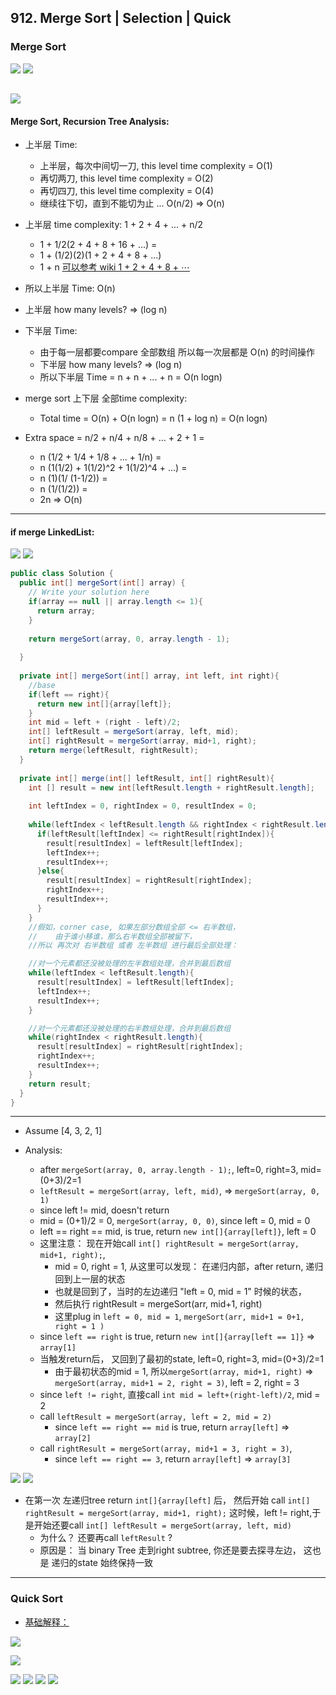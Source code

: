 ## 912. Merge Sort | Selection | Quick

### Merge Sort

![](img/2020-05-05-19-10-31.png)
![](img/2020-05-05-19-10-54.png)

![](img/2020-05-05-19-11-52.png)
---

#### Merge Sort, Recursion Tree Analysis:

- 上半层 Time: 
  - 上半层，每次中间切一刀, this level time complexity = O(1)
  - 再切两刀, this level time complexity = O(2)
  - 再切四刀, this level time complexity = O(4)
  - 继续往下切，直到不能切为止 ...            O(n/2) => O(n)

- 上半层 time complexity: 1 + 2 + 4 + ... + n/2 
  - 1 + 1/2(2 + 4 + 8 + 16 + ...) =
  - 1 + (1/2)(2)(1 + 2 + 4 + 8 + ...)
  - 1 + n          [可以参考 wiki 1 + 2 + 4 + 8 + ⋯](https://en.wikipedia.org/wiki/1_%2B_2_%2B_4_%2B_8_%2B_%E2%8B%AF)

- 所以上半层 Time: O(n)

- 上半层 how many levels? => (log n)


- 下半层 Time:
  - 由于每一层都要compare 全部数组 所以每一次层都是 O(n) 的时间操作
  - 下半层 how many levels? => (log n)
  - 所以下半层 Time = n + n + ... + n = O(n logn)


- merge sort 上下层 全部time complexity:
  - Total time = O(n) + O(n logn) = n (1 + log n) = O(n logn)


- Extra space = n/2 + n/4 + n/8 + ... + 2 + 1 =
  - n (1/2 + 1/4 + 1/8 + ... + 1/n) =
  - n (1(1/2) + 1(1/2)^2 + 1(1/2)^4 + ...) = 
  - n (1)(1/ (1-1/2)) =
  - n (1/(1/2)) =
  - 2n => O(n)

---

#### if merge LinkedList:

![](img/2020-05-05-19-13-00.png)
![](img/2020-05-05-19-13-49.png)

```java
public class Solution {
  public int[] mergeSort(int[] array) {
    // Write your solution here
    if(array == null || array.length <= 1){
      return array;
    }
    
    return mergeSort(array, 0, array.length - 1);
    
  }
  
  private int[] mergeSort(int[] array, int left, int right){
    //base
    if(left == right){
      return new int[]{array[left]};
    }
    int mid = left + (right - left)/2;
    int[] leftResult = mergeSort(array, left, mid);
    int[] rightResult = mergeSort(array, mid+1, right);
    return merge(leftResult, rightResult);
  }
  
  private int[] merge(int[] leftResult, int[] rightResult){
    int [] result = new int[leftResult.length + rightResult.length];
    
    int leftIndex = 0, rightIndex = 0, resultIndex = 0;
    
    while(leftIndex < leftResult.length && rightIndex < rightResult.length){
      if(leftResult[leftIndex] <= rightResult[rightIndex]){
        result[resultIndex] = leftResult[leftIndex];
        leftIndex++;
        resultIndex++;
      }else{
        result[resultIndex] = rightResult[rightIndex];
        rightIndex++;
        resultIndex++;
      }
    }
    //假如，corner case, 如果左部分数组全部 <= 右半数组， 
    //    由于谁小移谁，那么右半数组全部被留下，
    //所以 再次对 右半数组 或者 左半数组 进行最后全部处理：

    //对一个元素都还没被处理的左半数组处理，合并到最后数组
    while(leftIndex < leftResult.length){
      result[resultIndex] = leftResult[leftIndex];
      leftIndex++;
      resultIndex++;
    }

    //对一个元素都还没被处理的右半数组处理，合并到最后数组
    while(rightIndex < rightResult.length){
      result[resultIndex] = rightResult[rightIndex];
      rightIndex++;
      resultIndex++;
    }
    return result;
  }
}

```
---

- Assume [4, 3, 2, 1]

- Analysis:
  - after `mergeSort(array, 0, array.length - 1);`, left=0, right=3, mid=(0+3)/2=1
  - `leftResult = mergeSort(array, left, mid)`, => `mergeSort(array, 0, 1)`
  - since left != mid, doesn't return 
  - mid = (0+1)/2 = 0, `mergeSort(array, 0, 0)`, since left = 0, mid = 0
  - left == right == mid, is true, return `new int[]{array[left]}`, left = 0
  - 这里注意： 现在开始call `int[] rightResult = mergeSort(array, mid+1, right);`, 
    - mid = 0, right = 1, 从这里可以发现： 在递归内部，after return, 递归回到上一层的状态
    - 也就是回到了，当时的左边递归 "left = 0, mid = 1" 时候的状态，
    - 然后执行 rightResult = mergeSort(arr, mid+1, right) 
    - 这里plug in `left = 0, mid = 1`, `mergeSort(arr, mid+1 = 0+1, right = 1 )`
  - since `left == right` is true, return `new int[]{array[left == 1]}` => `array[1]`
  - 当触发return后， 又回到了最初的state, left=0, right=3, mid=(0+3)/2=1
    - 由于最初状态的mid = 1, 所以`mergeSort(array, mid+1, right)` 
      => `mergeSort(array, mid+1 = 2, right = 3)`, left = 2, right = 3
  - since `left != right`, 直接call `int mid = left+(right-left)/2`, mid = 2
  - call `leftResult = mergeSort(array, left = 2, mid = 2)`
    - since `left == right == mid` is true, return `array[left]` => `array[2]`
  - call `rightResult = mergeSort(array, mid+1 = 3, right = 3)`, 
    - since `left == right == 3`, return `array[left]` => `array[3]`

![](img/2020-06-27-13-34-11.png)
![](img/2020-06-27-13-37-52.png)

- 在第一次 左递归tree return `int[]{array[left]` 后，
  然后开始 call `int[] rightResult = mergeSort(array, mid+1, right);`
  这时候，left != right,于是开始还要call `int[] leftResult = mergeSort(array, left, mid)` 
  - 为什么？ 还要再call `leftResult` ?
  - 原因是： 当 binary Tree 走到right subtree, 你还是要去探寻左边， 这也是
    递归的state 始终保持一致
  

---
### Quick Sort

- [基础解释：](https://novemberfall.github.io/Algorithm-FullStack/csBasic/quickRainbow.html)

![](img/2020-05-08-13-45-55.png)

![](img/2020-05-08-13-46-15.png)

![](img/2020-05-08-01-47-43.png)
![](img/2020-05-08-01-48-11.png)
![](img/2020-05-08-01-51-55.png)
![](img/2020-05-08-15-14-30.png)
